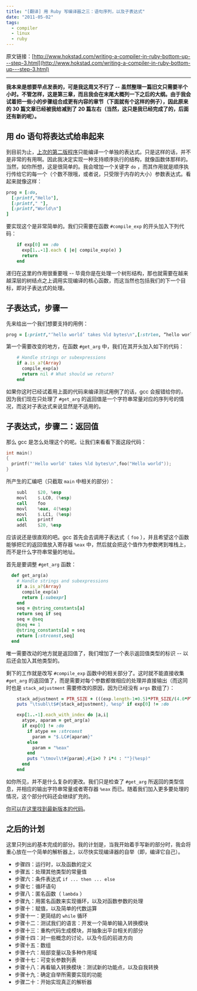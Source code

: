 ```yaml
---
title: "[翻译] 用 Ruby 写编译器之三：语句序列，以及子表达式"
date: "2011-05-02"
tags:
  - compiler
  - linux
  - ruby
---
```


原文链接：[http://www.hokstad.com/writing-a-compiler-in-ruby-bottom-up---step-3.html](http://www.hokstad.com/writing-a-compiler-in-ruby-bottom-up---step-3.html)

-----

**我本来是想要早点发表的，可是我这周又不行了 -- 虽然整理一篇旧文只需要半个小时。不管怎样，这是第三章，而且我会在末尾大概列一下之后的大纲。由于我会试着把一些小的步骤组合成更有内容的章节（下面就有个这样的例子），因此原来的 30 篇文章已经被我给减到了 20 篇左右（当然，这只是我已经完成了的，后面还有新的呢）。**

<!--more-->

## 用 do 语句将表达式给串起来

到目前为止，[上次的第二版程序](http://www.hokstad.com/static/compiler/step2b.rb)只能编译一个单独的表达式。只是这样的话，并不是非常的有用啊。因此我决定实现一种支持顺序执行的结构，就像函数体那样的。当然，如你所想，这是很简单的。我会增加一个关键字 `do` ，而其作用就是顺序执行传给它的每一个（个数不限哦，或者说，只受限于内存的大小）参数表达式。看起来就像这样：

``` ruby
prog = [:do,
  [:printf,"Hello"],
  [:printf," "],
  [:printf,"World\n"]
]
```

要实现这个是非常简单的。我们只需要在函数 `#compile_exp` 的开头加入下列代码：

``` ruby
    if exp[0] == :do
      exp[1..-1].each { |e| compile_exp(e) }
      return
    end
```

递归在这里的作用很重要哦 -- 毕竟你是在处理一个树形结构，那也就需要在越来越深层的树结点之上调用实现编译的核心函数，而这当然也包括我们的下一个目标，即对子表达式的处理。

## 子表达式，步骤一

先来给出一个我们想要支持的用例：

``` ruby
prog = [:printf,"‘hello world’ takes %ld bytes\n",[:strlen, “hello world"]]
```

第一个需要改变的地方，在函数 `#get_arg` 中，我们在其开头加入如下的代码：

``` ruby
    # Handle strings or subexpressions
    if a.is_a?(Array)
      compile_exp(a)
      return nil # What should we return?
    end
```

如果你这时已经试着用上面的代码来编译测试用例了的话，gcc 会报错给你的，因为我们现在只处理了 `#get_arg` 的返回值是一个字符串常量对应的序列号的情况，而这对子表达式来说显然是不适用的。

## 子表达式，步骤二：返回值

那么 gcc 是怎么处理这个的呢。让我们来看看下面这段代码：

``` c
int main()
{
  printf("'Hello world' takes %ld bytes\n",foo("Hello world"));
}
```

所产生的汇编吧（只截取 `main` 中相关的部分）：

``` nasm
    subl    $20, %esp
    movl    $.LC0, (%esp)
    call    foo
    movl    %eax, 4(%esp)
    movl    $.LC1, (%esp)
    call    printf
    addl    $20, %esp
```

应该说还是很直观的吧。gcc 首先会去调用子表达式（ `foo` ），并且希望这个函数能够把它的返回值放入寄存器 `%eax` 中，然后就会把这个值作为参数拷到堆栈上，而不是什么字符串常量的地址。

首先是要调整 `#get_arg` 函数：

``` ruby
  def get_arg(a)
    # Handle strings and subexpressions
    if a.is_a?(Array)
      compile_exp(a)
      return [:subexpr]
    end
    seq = @string_constants[a]
    return seq if seq
    seq = @seq
    @seq += 1
    @string_constants[a] = seq
    return [:strconst,seq]
  end
```

唯一需要改动的地方就是返回值了，我们增加了一个表示返回值类型的标识 -- 以后还会加入其他类型的。

剩下的工作就是改写 `#compile_exp` 函数中的相关部分了。这时就不能直接收集 `#get_arg` 的返回值了，而是需要对每个参数都做相应的处理并直接输出（而这同时也是 `stack_adjustment` 需要修改的原因，因为已经没有 `args` 数组了）：

``` ruby
    stack_adjustment = PTR_SIZE + (((exp.length-1+0.5)*PTR_SIZE/(4.0*PTR_SIZE)).round) * (4*PTR_SIZE)
    puts "\tsubl\t$#{stack_adjustment}, %esp" if exp[0] != :do

    exp[1..-1].each_with_index do |a,i|
      atype, aparam = get_arg(a)
      if exp[0] != :do
        if atype == :strconst
          param = "$.LC#{aparam}"
        else
          param = "%eax"
        end
        puts "\tmovl\t#{param},#{i>0 ? i*4 : ""}(%esp)"
      end
    end
```

如你所见，并不是什么复杂的更改。我们只是检查了 `#get_arg` 所返回的类型信息，并相应的输出字符串常量或者寄存器 `%eax` 而已。随着我们加入更多要处理的情况，这个部分代码还会继续扩充的。

[你可以在这里找到最新版本的代码](http://www.hokstad.com/static/compiler/step3.rb)。

## 之后的计划

这里只列出的基本完成的部分。我的计划是，当我开始着手写新的部分时，我会将重心放在一个简单的解析器上，以尽快实现编译器的自举（即，编译它自己）。

- 步骤四：运行时，以及函数的定义
- 步骤五：处理其他类型的常量值
- 步骤六：条件表达式 `if ... then ... else`
- 步骤七：循环语句
- 步骤八：匿名函数（ `lambda` ）
- 步骤九：用匿名函数来实现循环，以及对函数参数的处理
- 步骤十：赋值，以及简单的代数运算
- 步骤十一：更简结的 `while` 循环
- 步骤十二：测试我们的语言：开发一个简单的输入转换模块
- 步骤十三：重构代码生成模块，并抽象出平台相关的部分
- 步骤十四：对一些概念的讨论，以及今后的前进方向
- 步骤十五：数组
- 步骤十六：局部变量以及多种作用域
- 步骤十七：可变长参数列表
- 步骤十八：再看输入转换模块：测试新的功能点，以及自我转换
- 步骤十九：确定自举所需要实现的功能
- 步骤二十：开始实现真正的解析器
